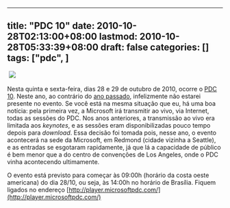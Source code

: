 
---
title: "PDC 10"
date: 2010-10-28T02:13:00+08:00
lastmod: 2010-10-28T05:33:39+08:00
draft: false
categories: []
tags: ["pdc", ]
---


 ![](/img/2010%2f10%2fpdc10.gif)

Nesta quinta e sexta-feira, dias 28 e 29 de outubro de 2010, ocorre o [PDC 10](http://www.microsoftpdc.com/ "Microsoft PDC"). Neste ano, ao contrário do [ano passado](/blog/?tag=/pdc), infelizmente não estarei presente no evento. Se você está na mesma situação que eu, há uma boa notícia: pela primeira vez, a Microsoft irá transmitir ao vivo, via Internet, todas as sessões do PDC. Nos anos anteriores, a transmissão ao vivo era limitada aos *keynotes*, e as sessões eram disponibilizadas pouco tempo depois para *download*. Essa decisão foi tomada pois, nesse ano, o evento acontecerá na sede da Microsoft, em Redmond (cidade vizinha a Seattle), e as entradas se esgotaram rapidamente, já que lá a capacidade de público é bem menor que a do centro de convenções de Los Angeles, onde o PDC vinha acontecendo ultimamente.

O evento está previsto para começar às 09:00h (horário da costa oeste americana) do dia 28/10, ou seja, às 14:00h no horário de Brasília. Fiquem ligados no endereço [http://player.microsoftpdc.com/](http://player.microsoftpdc.com/)

